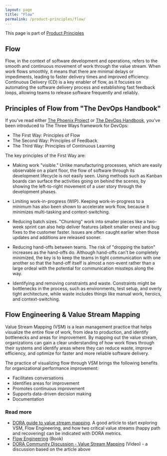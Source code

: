 ```yaml
---
layout: page
title: "Flow"
permalink: /product-principles/flow/
---
```


This page is part of [Product Principles](/product-principles/)

## Flow

Flow, in the context of software development and operations, refers to the smooth and continuous movement of work through the value stream. When work flows smoothly, it means that there are minimal delays or impediments, leading to faster delivery times and improved efficiency. Continuous Delivery (CD) is a key enabler of flow, as it focuses on automating the software delivery process and establishing fast feedback loops, allowing teams to release software frequently and reliably.

## Principles of Flow from "The DevOps Handbook"

If you've read either [The Phoenix Project](https://www.goodreads.com/book/show/17255186-the-phoenix-project) or [The DevOps Handbook](https://www.goodreads.com/book/show/26083308-the-devops-handbook), you’ve been introduced to The Three Ways framework for DevOps:

* The First Way: Principles of Flow
* The Second Way: Principles of Feedback
* The Third Way: Principles of Continuous Learning

The key principles of the First Way are:

* Making work "visible." Unlike manufacturing processes, which are easily observable on a plant floor, the flow of software through its development lifecycle is not easily seen. Using methods such as Kanban boards can surface the activities going on behind the scenes, by showing the left-to-right movement of a user story through the development phases.

* Limiting work-in-progress (WIP). Keeping work-in-progress to a minimum has also been shown to accelerate work flow, because it minimizes multi-tasking and context-switching.

* Reducing batch sizes. "Chunking" work into smaller pieces like a two-week sprint can also help deliver features (albeit smaller ones) and bug fixes to the customer faster. Issues are often caught earlier when those updates and additions are released sooner.

* Reducing hand-offs between teams. The risk of "dropping the baton" increases as the hand-offs do. Although hand-offs can't be completely minimized, the key is to keep the teams in tight communication with one another so that the hand-off itself is almost a non-event rather than a large ordeal with the potential for communication missteps along the way.

* Identifying and removing constraints and waste. Constraints might be bottlenecks in the process, such as environments, test setup, and overly tight architecture, while waste includes things like manual work, heroics, and context-switching.

## Flow Engineering & Value Stream Mapping

Value Stream Mapping (VSM) is a lean management practice that helps visualize the entire flow of work, from idea to production, and identify bottlenecks and areas for improvement. By mapping out the value stream, organizations can gain a clear understanding of how work flows through their systems and identify areas where they can reduce waste, improve efficiency, and optimize for faster and more reliable software delivery.

The practice of visualizing flow through VSM brings the following benefits for organizational performance improvement:

* Facilitates conversations
* Identifies areas for improvement
* Promotes continuous improvement
* Supports data-driven decision making
* Documentation

### Read more

* [DORA guide to value stream mapping](https://dora.dev/guides/value-stream-management/). A good article to start exploring VSM, Flow Engineering, and how two critical value streams (happy path and recovering) can be indicated with DORA metrics.
* [Flow Engineering](https://www.goodreads.com/book/show/126132673-flow-engineering) (Book)
* [DORA Community Discussion - Value Stream Mapping](https://www.youtube.com/watch?v=HBEtKSIznn0&ab_channel=DORA) (Video) - a discussion based on the article above
